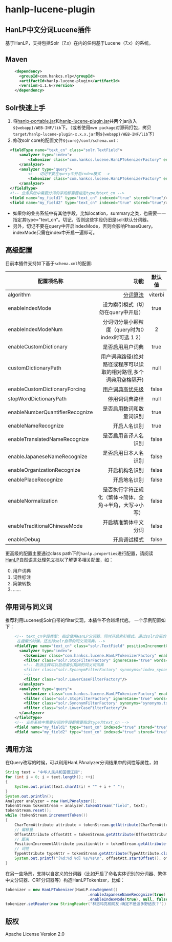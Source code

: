 hanlp-lucene-plugin
========

HanLP中文分词Lucene插件
----------------------
基于HanLP，支持包括Solr（7.x）在内的任何基于Lucene（7.x）的系统。

## Maven

```xml
    <dependency>
      <groupId>com.hankcs.nlp</groupId>
      <artifactId>hanlp-lucene-plugin</artifactId>
      <version>1.1.6</version>
    </dependency>
```

## Solr快速上手
 1. 将[hanlp-portable.jar](https://search.maven.org/search?q=g:com.hankcs%20AND%20a:hanlp)和[hanlp-lucene-plugin.jar](https://github.com/hankcs/hanlp-lucene-plugin/releases)共两个jar放入```${webapp}/WEB-INF/lib```下。（或者使用```mvn package```对源码打包，拷贝```target/hanlp-lucene-plugin-x.x.x.jar```到```${webapp}/WEB-INF/lib```下）
 1. 修改solr core的配置文件```${core}/conf/schema.xml```：

```xml
  <fieldType name="text_cn" class="solr.TextField">
      <analyzer type="index">
          <tokenizer class="com.hankcs.lucene.HanLPTokenizerFactory" enableIndexMode="true"/>
      </analyzer>
      <analyzer type="query">
          <!-- 切记不要在query中开启index模式 -->
          <tokenizer class="com.hankcs.lucene.HanLPTokenizerFactory" enableIndexMode="false"/>
      </analyzer>
  </fieldType>
  <!-- 业务系统中需要分词的字段都需要指定type为text_cn -->
  <field name="my_field1" type="text_cn" indexed="true" stored="true"/>
  <field name="my_field2" type="text_cn" indexed="true" stored="true"/>
```

 * 如果你的业务系统中有其他字段，比如location，summary之类，也需要一一指定其type="text_cn"。切记，否则这些字段仍旧是solr默认分词器。
 * 另外，切记不要在query中开启indexMode，否则会影响PhaseQuery。indexMode只需在index中开启一遍即可。

## 高级配置
 目前本插件支持如下基于```schema.xml```的配置:

| 配置项名称       | 功能   |  默认值  |
| --------   | -----:  | :----:  |
| algorithm   | [分词算法](https://github.com/hankcs/HanLP/blob/master/src/main/java/com/hankcs/hanlp/HanLP.java#L643) |   viterbi     |
| enableIndexMode    | 设为索引模式（切勿在query中开启） |   true     |
| enableIndexModeNum  | 分词切分最小颗粒度（query时为0 index时可选 1 2） | 2 |
| enableCustomDictionary    | 是否启用用户词典 |   true     |
| customDictionaryPath    | 用户词典路径(绝对路径或程序可以读取的相对路径,多个词典用空格隔开) |   null     |
| enableCustomDictionaryForcing    | [用户词典高优先级](https://github.com/hankcs/HanLP/wiki/FAQ#%E4%B8%BA%E4%BB%80%E4%B9%88%E4%BF%AE%E6%94%B9%E4%BA%86%E8%AF%8D%E5%85%B8%E8%BF%98%E6%98%AF%E6%B2%A1%E6%9C%89%E6%95%88%E6%9E%9C) |   false     |
| stopWordDictionaryPath    | 停用词词典路径 |   null     |
| enableNumberQuantifierRecognize    | 是否启用数词和数量词识别 |   true     |
| enableNameRecognize    | 开启人名识别 |   true     |
| enableTranslatedNameRecognize    | 是否启用音译人名识别 |   false     |
| enableJapaneseNameRecognize    | 是否启用日本人名识别 |   false     |
| enableOrganizationRecognize    | 开启机构名识别 |   false     |
| enablePlaceRecognize    | 开启地名识别 |   false     |
| enableNormalization    | 是否执行字符正规化（繁体->简体，全角->半角，大写->小写） |   false     |
| enableTraditionalChineseMode    | 开启精准繁体中文分词 |   false     |
| enableDebug    | 开启调试模式 |   false     |

 更高级的配置主要通过class path下的```hanlp.properties```进行配置，请阅读[HanLP自然语言处理包文档](https://github.com/hankcs/HanLP)以了解更多相关配置，如：

0. 用户词典
0. 词性标注
0. 简繁转换
0. ……

## 停用词与同义词
 推荐利用Lucene或Solr自带的filter实现，本插件不会越俎代庖。
 一个示例配置如下：

```xml
    <!-- text_cn字段类型: 指定使用HanLP分词器，同时开启索引模式。通过solr自带的停用词过滤器，使用"stopwords.txt"（默认空白）过滤。
	 在搜索的时候，还支持solr自带的同义词词典。-->
    <fieldType name="text_cn" class="solr.TextField" positionIncrementGap="100">
      <analyzer type="index">
        <tokenizer class="com.hankcs.lucene.HanLPTokenizerFactory" enableIndexMode="true"/>
        <filter class="solr.StopFilterFactory" ignoreCase="true" words="stopwords.txt" />
        <!-- 取消注释可以启用索引期间的同义词词典
        <filter class="solr.SynonymFilterFactory" synonyms="index_synonyms.txt" ignoreCase="true" expand="false"/>
        -->
        <filter class="solr.LowerCaseFilterFactory"/>
      </analyzer>
      <analyzer type="query">
        <tokenizer class="com.hankcs.lucene.HanLPTokenizerFactory" enableIndexMode="false"/>
        <filter class="solr.StopFilterFactory" ignoreCase="true" words="stopwords.txt" />
        <filter class="solr.SynonymFilterFactory" synonyms="synonyms.txt" ignoreCase="true" expand="true"/>
        <filter class="solr.LowerCaseFilterFactory"/>
      </analyzer>
    </fieldType>
    <!-- 业务系统中需要分词的字段都需要指定type为text_cn -->
    <field name="my_field1" type="text_cn" indexed="true" stored="true"/>
    <field name="my_field2" type="text_cn" indexed="true" stored="true"/>
```

## 调用方法
在Query改写的时候，可以利用HanLPAnalyzer分词结果中的词性等属性，如
```java
String text = "中华人民共和国很辽阔";
for (int i = 0; i < text.length(); ++i)
{
    System.out.print(text.charAt(i) + "" + i + " ");
}
System.out.println();
Analyzer analyzer = new HanLPAnalyzer();
TokenStream tokenStream = analyzer.tokenStream("field", text);
tokenStream.reset();
while (tokenStream.incrementToken())
{
    CharTermAttribute attribute = tokenStream.getAttribute(CharTermAttribute.class);
    // 偏移量
    OffsetAttribute offsetAtt = tokenStream.getAttribute(OffsetAttribute.class);
    // 距离
    PositionIncrementAttribute positionAttr = tokenStream.getAttribute(PositionIncrementAttribute.class);
    // 词性
    TypeAttribute typeAttr = tokenStream.getAttribute(TypeAttribute.class);
    System.out.printf("[%d:%d %d] %s/%s\n", offsetAtt.startOffset(), offsetAtt.endOffset(), positionAttr.getPositionIncrement(), attribute, typeAttr.type());
}
```
在另一些场景，支持以自定义的分词器（比如开启了命名实体识别的分词器、繁体中文分词器、CRF分词器等）构造HanLPTokenizer，比如：
```java
tokenizer = new HanLPTokenizer(HanLP.newSegment()
                                    .enableJapaneseNameRecognize(true)
                                    .enableIndexMode(true), null, false);
tokenizer.setReader(new StringReader("林志玲亮相网友:确定不是波多野结衣？"));
```

## 版权
 Apache License Version 2.0

